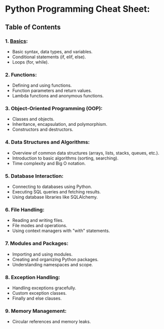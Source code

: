 # Python Programming Cheat Sheet:

## Table of Contents

### **1. [Basics](file://Python-NOTES/basics.md):**
   - Basic syntax, data types, and variables.
   - Conditional statements (if, elif, else).
   - Loops (for, while).

### **2. Functions:**
   - Defining and using functions.
   - Function parameters and return values.
   - Lambda functions and anonymous functions.

### **3. Object-Oriented Programming (OOP):**
   - Classes and objects.
   - Inheritance, encapsulation, and polymorphism.
   - Constructors and destructors.

### **4. Data Structures and Algorithms:**
   - Overview of common data structures (arrays, lists, stacks, queues, etc.).
   - Introduction to basic algorithms (sorting, searching).
   - Time complexity and Big O notation.

### **5. Database Interaction:**
   - Connecting to databases using Python.
   - Executing SQL queries and fetching results.
   - Using database libraries like SQLAlchemy.

### **6. File Handling:**
   - Reading and writing files.
   - File modes and operations.
   - Using context managers with "with" statements.

### **7. Modules and Packages:**
   - Importing and using modules.
   - Creating and organizing Python packages.
   - Understanding namespaces and scope.

### **8. Exception Handling:**
   - Handling exceptions gracefully.
   - Custom exception classes.
   - Finally and else clauses.

### **9. Memory Management:**
   - Circular references and memory leaks.
